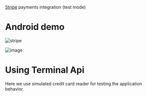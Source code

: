[Stripe](https://dashboard.stripe.com) payments integration (test mode)
# Android demo

![stripe](https://github.com/A1xarT/android-stripe-payments/assets/40519032/f507fde1-720d-4092-bf15-c10900df1e86)

![image](https://github.com/A1xarT/android-stripe-payments/assets/40519032/a356fca1-8462-4de0-bd93-8c04d9aedc85)

# Using Terminal Api
Here we use simulated credit card reader for testing the application behavior. 

